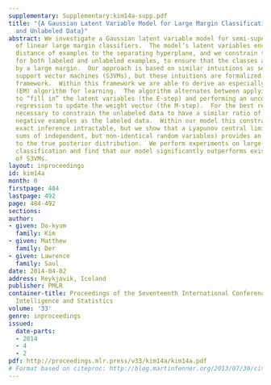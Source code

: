 ```yaml
---
supplementary: Supplementary:kim14a-supp.pdf
title: "{A Gaussian Latent Variable Model for Large Margin Classification of Labeled
  and Unlabeled Data}"
abstract: We investigate a Gaussian latent variable model for semi-supervised learning
  of linear large margin classifiers.  The model’s latent variables encode the signed
  distance of examples to the separating hyperplane, and we constrain these variables,
  for both labeled and unlabeled examples, to ensure that the classes are separated
  by a large margin.  Our approach is based on similar intuitions as semi-supervised
  support vector machines (S3VMs), but these intuitions are formalized in a probabilistic
  framework.  Within this framework we are able to derive an especially simple Expectation-Maximization
  (EM) algorithm for learning.  The algorithm alternates between applying Bayes rule
  to “fill in” the latent variables (the E-step) and performing an unconstrained least-squares
  regression to update the weight vector (the M-step).  For the best results it is
  necessary to constrain the unlabeled data to have a similar ratio of positive to
  negative examples as the labeled data.  Within our model this constraint renders
  exact inference intractable, but we show that a Lyapunov central limit theorem (for
  sums of independent, but non-identical random variables) provides an excellent approximation
  to the true posterior distribution.  We perform experiments on large-scale text
  classification and find that our model significantly outperforms existing implementations
  of S3VMs.
layout: inproceedings
id: kim14a
month: 0
firstpage: 484
lastpage: 492
page: 484-492
sections: 
author:
- given: Do-kyum
  family: Kim
- given: Matthew
  family: Der
- given: Lawrence
  family: Saul
date: 2014-04-02
address: Reykjavik, Iceland
publisher: PMLR
container-title: Proceedings of the Seventeenth International Conference on Artificial
  Intelligence and Statistics
volume: '33'
genre: inproceedings
issued:
  date-parts:
  - 2014
  - 4
  - 2
pdf: http://proceedings.mlr.press/v33/kim14a/kim14a.pdf
# Format based on citeproc: http://blog.martinfenner.org/2013/07/30/citeproc-yaml-for-bibliographies/
---
```

